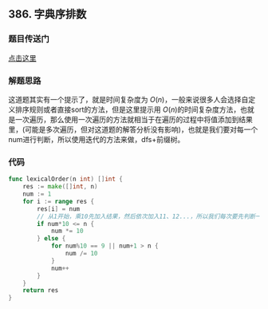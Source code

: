 ## 386. 字典序排数

### 题目传送门

[点击这里](https://leetcode-cn.com/problems/lexicographical-numbers/)

### 解题思路

这道题其实有一个提示了，就是时间复杂度为 $O(n)$，一般来说很多人会选择自定义排序规则或者直接sort的方法，但是这里提示用 $O(n)$的时间复杂度方法，也就是一次遍历，那么使用一次遍历的方法就相当于在遍历的过程中将值添加到结果里，(可能是多次遍历，但对这道题的解答分析没有影响)，也就是我们要对每一个num进行判断，所以使用迭代的方法来做，dfs+前缀树。

### 代码

```go
func lexicalOrder(n int) []int {
    res := make([]int, n)
    num := 1
    for i := range res {
        res[i] = num
        // 从1开始，乘10先加入结果，然后依次加入11、12...，所以我们每次要先判断一下num*10 <= n，之后每次num++，如果num%10 == 9 || num+1 > n，也就是到了19、29...要开始下一个字典序了或者是超出n的范围了，则num /= 10从新的字典序开始。
        if num*10 <= n {
            num *= 10
        } else {
            for num%10 == 9 || num+1 > n {
                num /= 10
            }
            num++
        }
    }
    return res
}
```